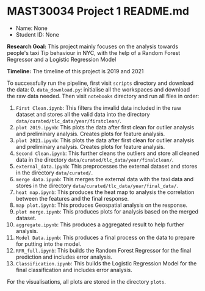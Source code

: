 # MAST30034 Project 1 README.md
- Name: None
- Student ID: None

**Research Goal:** This project mainly focuses on the analysis towards people's taxi Tip behaviour in NYC, with the help of a Random Forest Regressor and a Logistic Regression Model

**Timeline:** The timeline of this project is 2019 and 2021

To successfully run the pipeline, first visit `scripts` directory and download the data:
0. `data_download.py`: initialise all the workspaces and download the raw data needed.
Then visit `notebooks` directory and run all files in order:
1. `First Clean.ipynb`: This filters the invalid data included in the raw dataset and stores all the valid data into the directory `data/curated/tlc_data/year/firstclean/`.
2. `plot 2019.ipynb`: This plots the data after first clean for outlier analysis and preliminary analysis. Creates plots for feature analysis.
3. `plot 2021.ipynb`: This plots the data after first clean for outlier analysis and preliminary analysis. Creates plots for feature analysis.
4. `Second Clean.ipynb`: This further cleans the outliers and store all cleaned data in the directory `data/curated/tlc_data/year/finalclean/`.
5. `external_data.ipynb`: This preprocesses the external dataset and stores in the directory `data/curated/`.
6. `merge data.ipynb`: This merges the external data with the taxi data and  stores in the directory `data/curated/tlc_data/year/final_data/`.
7. `heat map.ipynb`: This produces the heat map to analysis the correlation between the features and the final response.
8. `map plot.ipynb`: This produces Geospatial analysis on the response.
9. `plot merge.ipynb`: This produces plots for analysis based on the merged dataset.
10. `aggregate.ipynb`: This produces a aggregated result to help further analysis.
11. `Model Data.ipynb`: This produces a final process on the data to prepare for putting into the model.
12. `RFR_full.ipynb`: This builds the Random Forest Regressor for the final prediction and includes error analysis.
13. `Classification.ipynb`: This builds the Logistic Regression Model for the final classification and includes error analysis.

For the visualisations, all plots are stored in the directory `plots`.



